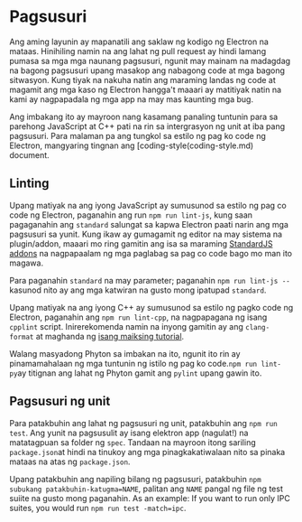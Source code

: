 # Pagsusuri

Ang aming layunin ay mapanatili ang saklaw ng kodigo ng Electron na mataas. Hinihiling namin na ang lahat ng pull request ay hindi lamang pumasa sa mga mga naunang pagsusuri, ngunit may mainam na madagdag na bagong pagsusuri upang masakop ang nabagong code at mga bagong sitwasyon. Kung tiyak na nakuha natin ang maraming landas ng code at magamit ang mga kaso ng Electron hangga't maaari ay matitiyak natin na kami ay nagpapadala ng mga app na may mas kaunting mga bug.

Ang imbakang ito ay mayroon nang kasamang panaling tuntunin para sa parehong JavaScript at C++ pati na rin sa intergrasyon ng unit at iba pang pagsusuri. Para malaman pa ang tungkol sa estilo ng pag ko code ng Electron, mangyaring tingnan ang [coding-style(coding-style.md) document.

## Linting

Upang matiyak na ang iyong JavaScript ay sumusunod sa estilo ng pag co code ng Electron, paganahin ang run `npm run lint-js`, kung saan pagaganahin ang `standard` salungat sa kapwa Electron paati narin ang mga pagsusuri sa yunit. Kung ikaw ay gumagamit ng editor na may sistema na plugin/addon, maaari mo ring gamitin ang isa sa maraming [StandardJS addons](standard-addons) na nagpapaalam ng mga paglabag sa pag co code bago mo man ito magawa.

Para paganahin `standard` na may parameter; paganahin `npm run lint-js --` kasunod nito ay ang mga katwiran na gusto mong ipatupad `standard`.

Upang matiyak na ang iyong C++ ay sumusunod sa estilo ng pagko code ng Electron, paganahin ang `npm run lint-cpp`, na nagpapagana ng isang `cpplint` script. Inirerekomenda namin na inyong gamitin ay ang `clang-format` at maghanda ng [isang maiksing tutorial](clang-format.md).

Walang masyadong Phyton sa imbakan na ito, ngunit ito rin ay pinamamahalaan ng mga tuntunin ng istilo ng pag ko code.`npm run lint-py`ay titignan ang lahat ng Phyton gamit ang `pylint` upang gawin ito.

## Pagsusuri ng unit

Para patakbuhin ang lahat ng pagsusuri ng unit, patakbuhin ang `npm run test`. Ang yunit na pagsusulit ay isang elektron app (nagulat!) na matatagpuan sa folder ng `spec`. Tandaan na mayroon itong sariling `package.json`at hindi na tinukoy ang mga pinagkakatiwalaan nito sa pinaka mataas na atas ng `package.json`.

Upang patakbuhin ang napiling bilang ng pagsusuri, patakbuhin `npm subukang patakbuhin-katugma=NAME`, palitan ang `NAME` pangal ng file ng test suiite na gusto mong paganahin. As an example: If you want to run only IPC suites, you would run `npm run test -match=ipc`.